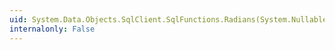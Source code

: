 ```yaml
---
uid: System.Data.Objects.SqlClient.SqlFunctions.Radians(System.Nullable{System.Double})
internalonly: False
---
```


